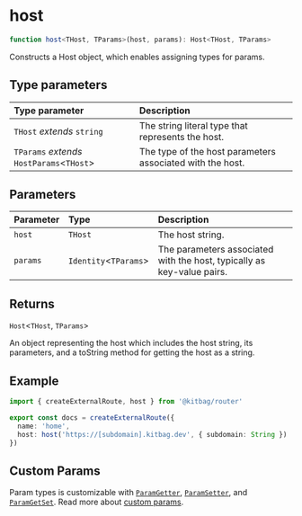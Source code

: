 # host

```ts
function host<THost, TParams>(host, params): Host<THost, TParams>
```

Constructs a Host object, which enables assigning types for params.

## Type parameters

| Type parameter | Description |
| :------ | :------ |
| `THost` *extends* `string` | The string literal type that represents the host. |
| `TParams` *extends* `HostParams`\<`THost`\> | The type of the host parameters associated with the host. |

## Parameters

| Parameter | Type | Description |
| :------ | :------ | :------ |
| `host` | `THost` | The host string. |
| `params` | `Identity`\<`TParams`\> | The parameters associated with the host, typically as key-value pairs. |

## Returns

`Host`\<`THost`, `TParams`\>

An object representing the host which includes the host string, its parameters, and a toString method for getting the host as a string.

## Example

```ts
import { createExternalRoute, host } from '@kitbag/router'

export const docs = createExternalRoute({
  name: 'home',
  host: host('https://[subdomain].kitbag.dev', { subdomain: String })
})
```

## Custom Params

Param types is customizable with [`ParamGetter`](/api/types/ParamGetter), [`ParamSetter`](/api/types/ParamSetter), and [`ParamGetSet`](/api/types/ParamGetSet). Read more about [custom params](/core-concepts/route-params#custom-param).
